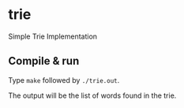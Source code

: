 # trie
Simple Trie Implementation

## Compile & run
Type `make` followed by `./trie.out`.

The output will be the list of words found in the trie.
